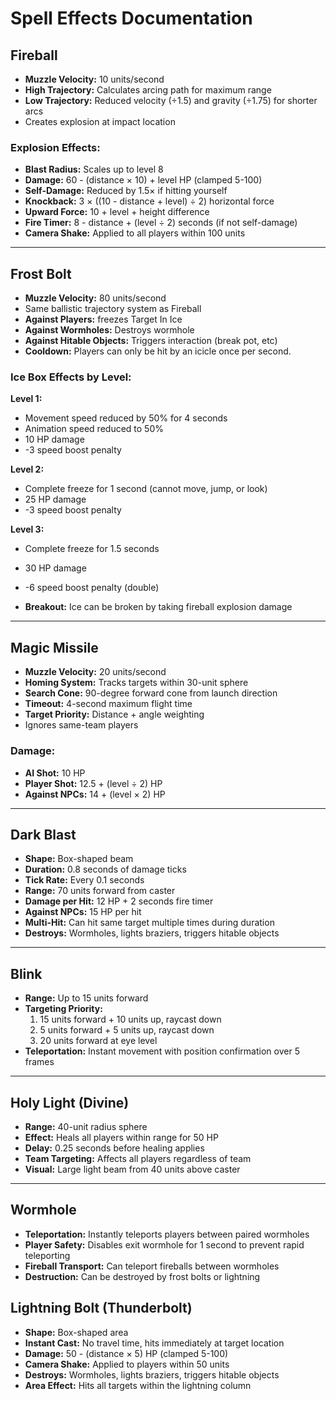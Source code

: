# Spell Effects Documentation

## Fireball

* **Muzzle Velocity:** 10 units/second
* **High Trajectory:** Calculates arcing path for maximum range
* **Low Trajectory:** Reduced velocity (÷1.5) and gravity (÷1.75) for shorter arcs
* Creates explosion at impact location

### Explosion Effects:
* **Blast Radius:** Scales up to level 8
* **Damage:** 60 - (distance × 10) + level HP (clamped 5-100)
* **Self-Damage:** Reduced by 1.5× if hitting yourself
* **Knockback:** 3 × ((10 - distance + level) ÷ 2) horizontal force
* **Upward Force:** 10 + level + height difference
* **Fire Timer:** 8 - distance + (level ÷ 2) seconds (if not self-damage)
* **Camera Shake:** Applied to all players within 100 units
---
## Frost Bolt

* **Muzzle Velocity:** 80 units/second
* Same ballistic trajectory system as Fireball
* **Against Players:** freezes Target In Ice
* **Against Wormholes:** Destroys wormhole
* **Against Hitable Objects:** Triggers interaction (break pot, etc)
* **Cooldown:** Players can only be hit by an icicle once per second.

### Ice Box Effects by Level:

**Level 1:**
* Movement speed reduced by 50% for 4 seconds  
* Animation speed reduced to 50%
* 10 HP damage
* -3 speed boost penalty

**Level 2:**
* Complete freeze for 1 second (cannot move, jump, or look)
* 25 HP damage
* -3 speed boost penalty

**Level 3:**
* Complete freeze for 1.5 seconds
* 30 HP damage  
* -6 speed boost penalty (double)

* **Breakout:** Ice can be broken by taking fireball explosion damage
---
## Magic Missile

* **Muzzle Velocity:** 20 units/second
* **Homing System:** Tracks targets within 30-unit sphere
* **Search Cone:** 90-degree forward cone from launch direction
* **Timeout:** 4-second maximum flight time
* **Target Priority:** Distance + angle weighting
* Ignores same-team players

### Damage:
* **AI Shot:** 10 HP
* **Player Shot:** 12.5 + (level ÷ 2) HP
* **Against NPCs:** 14 + (level × 2) HP
---
## Dark Blast

* **Shape:** Box-shaped beam
* **Duration:** 0.8 seconds of damage ticks
* **Tick Rate:** Every 0.1 seconds
* **Range:** 70 units forward from caster
* **Damage per Hit:** 12 HP + 2 seconds fire timer
* **Against NPCs:** 15 HP per hit
* **Multi-Hit:** Can hit same target multiple times during duration
* **Destroys:** Wormholes, lights braziers, triggers hitable objects
---
## Blink

* **Range:** Up to 15 units forward
* **Targeting Priority:**
  1. 15 units forward + 10 units up, raycast down
  2. 5 units forward + 5 units up, raycast down  
  3. 20 units forward at eye level
* **Teleportation:** Instant movement with position confirmation over 5 frames
---
## Holy Light (Divine)

* **Range:** 40-unit radius sphere
* **Effect:** Heals all players within range for 50 HP
* **Delay:** 0.25 seconds before healing applies
* **Team Targeting:** Affects all players regardless of team
* **Visual:** Large light beam from 40 units above caster
---
## Wormhole

* **Teleportation:** Instantly teleports players between paired wormholes
* **Player Safety:** Disables exit wormhole for 1 second to prevent rapid teleporting
* **Fireball Transport:** Can teleport fireballs between wormholes
* **Destruction:** Can be destroyed by frost bolts or lightning

## Lightning Bolt (Thunderbolt)

* **Shape:** Box-shaped area
* **Instant Cast:** No travel time, hits immediately at target location
* **Damage:** 50 - (distance × 5) HP (clamped 5-100)
* **Camera Shake:** Applied to players within 50 units
* **Destroys:** Wormholes, lights braziers, triggers hitable objects
* **Area Effect:** Hits all targets within the lightning column
